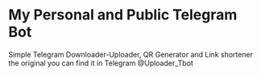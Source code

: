 # My Personal and Public Telegram Bot
Simple Telegram Downloader-Uploader, QR Generator and Link shortener the original you can find it in Telegram @Uploader_Tbot
